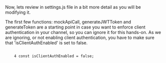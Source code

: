 Now, lets review in settings.js file in a bit more detail as you will be modifying it.

The first few functions: mockApiCall, generateJWTToken and generateToken are a starting point in case you want to enforce client authentication in your channel, so you can ignore it for this hands-on.
As we are ignoring, or not enabling client authentication, you have to make sure that 'isClientAuthEnabled' is set to false.

<pre><code>
	4 const isClientAuthEnabled = false;
</code></pre>